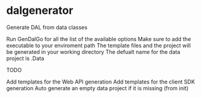 # dalgenerator
Generate DAL from data classes


Run GenDalGo for all the list of the available options
Make sure to add the executable to your enviroment path
The template files and the project will be generated in your working directory
The defualt name for the data project is <Your Project Name>.Data
  
  
  TODO
  
  Add templates for the Web API generation 
  Add templates for the client SDK generation
  Auto generate an empty data project if it is missing (from init)
